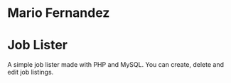 # Mario Fernandez
# Job Lister
A simple job lister made with PHP and MySQL.
You can create, delete and edit job listings.
